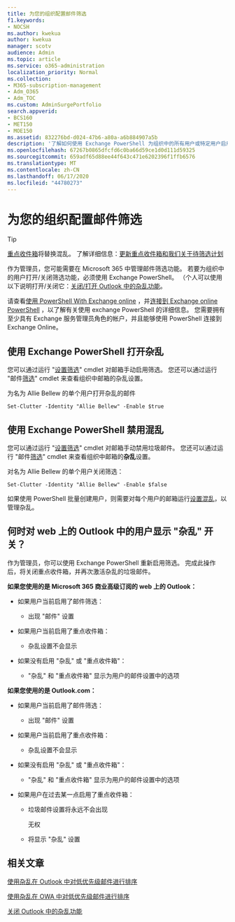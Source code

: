 ```yaml
---
title: 为您的组织配置邮件筛选
f1.keywords:
- NOCSH
ms.author: kwekua
author: kwekua
manager: scotv
audience: Admin
ms.topic: article
ms.service: o365-administration
localization_priority: Normal
ms.collection:
- M365-subscription-management
- Adm_O365
- Adm_TOC
ms.custom: AdminSurgePortfolio
search.appverid:
- BCS160
- MET150
- MOE150
ms.assetid: 832276bd-d024-47b6-a80a-a6b884907a5b
description: '了解如何使用 Exchange PowerShell 为组织中的所有用户或特定用户启用或禁用杂乱功能。 '
ms.openlocfilehash: 67267b0865dfcfd6c0ba66d59ce1d0d111d59325
ms.sourcegitcommit: 659adf65d88ee44f643c471e6202396f1ffb6576
ms.translationtype: MT
ms.contentlocale: zh-CN
ms.lasthandoff: 06/17/2020
ms.locfileid: "44780273"
---
```

# <a name="configure-clutter-for-your-organization"></a>为您的组织配置邮件筛选

> [!TIP]
> [重点收件箱](../setup/configure-focused-inbox.md)将替换混乱。 了解详细信息：[更新重点收件箱和我们关于待筛选计划](https://techcommunity.microsoft.com/t5/Outlook-Blog/Update-on-Focused-Inbox-and-our-plans-for-Clutter/ba-p/136448)
  
作为管理员，您可能需要在 Microsoft 365 中管理邮件筛选功能。 若要为组织中的用户打开/关闭筛选功能，必须使用 Exchange PowerShell。 （个人可以使用以下说明打开/关闭它：[关闭/打开 Outlook 中的杂乱功能](https://support.microsoft.com/office/a9c72a77-1bc4-40e6-ba6d-103c1d1aba4c)。
  
请查看[使用 PowerShell With Exchange online](https://go.microsoft.com/fwlink/?LinkID=402831) ，并[连接到 Exchange online PowerShell](https://go.microsoft.com/fwlink/?LinkID=722415) ，以了解有关使用 exchange PowerShell 的详细信息。 您需要拥有至少具有 Exchange 服务管理员角色的帐户，并且能够使用 PowerShell 连接到 Exchange Online。 
  
## <a name="turn-clutter-on-using-exchange-powershell"></a>使用 Exchange PowerShell 打开杂乱

您可以通过运行 "[设置筛选](https://go.microsoft.com/fwlink/?LinkID=834446)" cmdlet 对邮箱手动启用筛选。 您还可以通过运行 "邮件[筛选](https://go.microsoft.com/fwlink/?LinkID=834759)" cmdlet 来查看组织中邮箱的杂乱设置。 
  
为名为 Allie Bellew 的单个用户打开杂乱的邮件
    
`Set-Clutter -Identity "Allie Bellew" -Enable $true`


## <a name="turn-clutter-off-using-exchange-powershell"></a>使用 Exchange PowerShell 禁用混乱

您可以通过运行 "[设置筛选](https://go.microsoft.com/fwlink/?LinkID=834446)" cmdlet 对邮箱手动禁用垃圾邮件。 您还可以通过运行 "邮件[筛选](https://go.microsoft.com/fwlink/?LinkID=834759)" cmdlet 来查看组织中邮箱的**杂乱**设置。 
  
对名为 Allie Bellew 的单个用户关闭筛选：
    
`Set-Clutter -Identity "Allie Bellew" -Enable $false`

如果使用 PowerShell 批量创建用户，则需要对每个用户的邮箱运行[设置混乱](https://go.microsoft.com/fwlink/?LinkID=834446)，以管理杂乱。 
  
## <a name="when-does-the-clutter-onoff-switch-appear-to-users-in-outlook-on-the-web"></a>何时对 web 上的 Outlook 中的用户显示 "杂乱" 开关？
<a name="bkmk_onoff"> </a>

作为管理员，你可以使用 Exchange PowerShell 重新启用筛选。 完成此操作后，将关闭重点收件箱，并再次激活杂乱的垃圾邮件。 
  
 **如果您使用的是 Microsoft 365 商业高级订阅的 web 上的 Outlook：**
  
- 如果用户当前启用了邮件筛选： 
    
  - 出现 "邮件" 设置
    
- 如果用户当前启用了重点收件箱： 
    
  - 杂乱设置不会显示
    
- 如果没有启用 "杂乱" 或 "重点收件箱"： 
    
  - "杂乱" 和 "重点收件箱" 显示为用户的邮件设置中的选项
    
 **如果您使用的是 Outlook.com：**
  
- 如果用户当前启用了邮件筛选： 
    
  - 出现 "邮件" 设置
    
- 如果用户当前启用了重点收件箱： 
    
  - 杂乱设置不会显示
    
- 如果没有启用 "杂乱" 或 "重点收件箱"： 
    
  - "杂乱" 和 "重点收件箱" 显示为用户的邮件设置中的选项
    
- 如果用户在过去某一点启用了重点收件箱：
    
  - 垃圾邮件设置将永远不会出现
    
    无权 
    
  - 将显示 "杂乱" 设置
    
## <a name="related-articles"></a>相关文章
<a name="bkmk_onoff"> </a>

[使用杂乱在 Outlook 中对低优先级邮件进行排序](https://support.microsoft.com/office/7b50c5db-7704-4e55-8a1b-dfc7bf1eafa0)
    
[使用杂乱在 OWA 中对低优先级邮件进行排序](https://support.microsoft.com/office/fe4d64ca-bf73-48f1-91b4-9a659e008bce)
    
[关闭 Outlook 中的杂乱功能](https://support.microsoft.com/office/a9c72a77-1bc4-40e6-ba6d-103c1d1aba4c)
    

